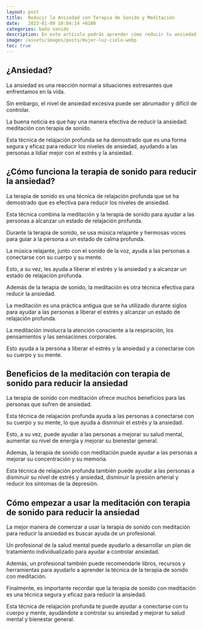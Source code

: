 ```yaml
---
layout: post
title:  Reducir la Ansiedad con Terapia de Sonido y Meditación
date:   2023-01-09 10:04:14 +0100
categories: baño sonido
description: En este artículo podrás aprender cómo reducir tu ansiedad con terapia de sonido.
image: /assets/images/posts/mujer-luz-cielo.webp
toc: true
---
```


## __¿Ansiedad?__

La ansiedad es una reacción normal a situaciones estresantes que enfrentamos en la vida. 

Sin embargo, el nivel de ansiedad excesiva puede ser abrumador y difícil de controlar. 

La buena noticia es que hay una manera efectiva de reducir la ansiedad: meditación con terapia de sonido. 

Esta técnica de relajación profunda se ha demostrado que es una forma segura y eficaz para reducir los niveles de ansiedad, ayudando a las personas a lidiar mejor con el estrés y la ansiedad. 

## __¿Cómo funciona la terapia de sonido para reducir la ansiedad?__

La terapia de sonido es una técnica de relajación profunda que se ha demostrado que es efectiva para reducir los niveles de ansiedad. 

Esta técnica combina la meditación y la terapia de sonido para ayudar a las personas a alcanzar un estado de relajación profunda. 

Durante la terapia de sonido, se usa música relajante y hermosas voces para guiar a la persona a un estado de calma profunda. 

La música relajante, junto con el sonido de la voz, ayuda a las personas a conectarse con su cuerpo y su mente. 

Esto, a su vez, les ayuda a liberar el estrés y la ansiedad y a alcanzar un estado de relajación profunda. 

Además de la terapia de sonido, la meditación es otra técnica efectiva para reducir la ansiedad. 

La meditación es una práctica antigua que se ha utilizado durante siglos para ayudar a las personas a liberar el estrés y alcanzar un estado de relajación profunda. 

La meditación involucra la atención consciente a la respiración, los pensamientos y las sensaciones corporales. 

Esto ayuda a la persona a liberar el estrés y la ansiedad y a conectarse con su cuerpo y su mente. 

## __Beneficios de la meditación con terapia de sonido para reducir la ansiedad__

La terapia de sonido con meditación ofrece muchos beneficios para las personas que sufren de ansiedad. 

Esta técnica de relajación profunda ayuda a las personas a conectarse con su cuerpo y su mente, lo que ayuda a disminuir el estrés y la ansiedad. 

Esto, a su vez, puede ayudar a las personas a mejorar su salud mental, aumentar su nivel de energía y mejorar su bienestar general. 

Además, la terapia de sonido con meditación puede ayudar a las personas a mejorar su concentración y su memoria. 

Esta técnica de relajación profunda también puede ayudar a las personas a disminuir su nivel de estrés y ansiedad, disminuir la presión arterial y reducir los síntomas de la depresión. 

## __Cómo empezar a usar la meditación con terapia de sonido para reducir la ansiedad__

La mejor manera de comenzar a usar la terapia de sonido con meditación para reducir la ansiedad es buscar ayuda de un profesional. 

Un profesional de la salud mental puede ayudarlo a desarrollar un plan de tratamiento individualizado para ayudar a controlar ansiedad. 

Además, un profesional también puede recomendarle libros, recursos y herramientas para ayudarlo a aprender la técnica de la terapia de sonido con meditación. 

Finalmente, es importante recordar que la terapia de sonido con meditación es una técnica segura y eficaz para reducir la ansiedad. 

Esta técnica de relajación profunda te puede ayudar a conectarse con tu cuerpo y mente, ayudándote a controlar su ansiedad y mejorar tu salud mental y bienestar general.
